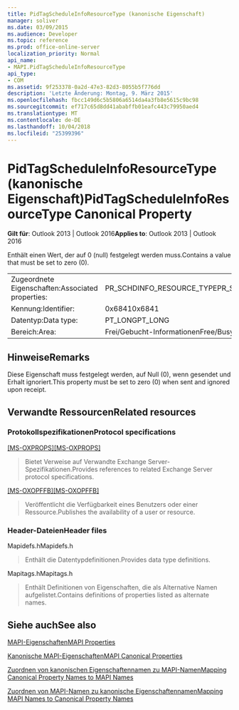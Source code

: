 ```yaml
---
title: PidTagScheduleInfoResourceType (kanonische Eigenschaft)
manager: soliver
ms.date: 03/09/2015
ms.audience: Developer
ms.topic: reference
ms.prod: office-online-server
localization_priority: Normal
api_name:
- MAPI.PidTagScheduleInfoResourceType
api_type:
- COM
ms.assetid: 9f253378-0a2d-47e3-82d3-8055b5f776dd
description: 'Letzte Änderung: Montag, 9. März 2015'
ms.openlocfilehash: fbcc149d6c5b5806a6514da4a3fb8e5615c9bc98
ms.sourcegitcommit: ef717c65d8dd41ababffb01eafc443c79950aed4
ms.translationtype: MT
ms.contentlocale: de-DE
ms.lasthandoff: 10/04/2018
ms.locfileid: "25399396"
---
```

# <a name="pidtagscheduleinforesourcetype-canonical-property"></a><span data-ttu-id="85abb-103">PidTagScheduleInfoResourceType (kanonische Eigenschaft)</span><span class="sxs-lookup"><span data-stu-id="85abb-103">PidTagScheduleInfoResourceType Canonical Property</span></span>

  
  
<span data-ttu-id="85abb-104">**Gilt für**: Outlook 2013 | Outlook 2016</span><span class="sxs-lookup"><span data-stu-id="85abb-104">**Applies to**: Outlook 2013 | Outlook 2016</span></span> 
  
<span data-ttu-id="85abb-105">Enthält einen Wert, der auf 0 (null) festgelegt werden muss.</span><span class="sxs-lookup"><span data-stu-id="85abb-105">Contains a value that must be set to zero (0).</span></span>
  
|||
|:-----|:-----|
|<span data-ttu-id="85abb-106">Zugeordnete Eigenschaften:</span><span class="sxs-lookup"><span data-stu-id="85abb-106">Associated properties:</span></span>  <br/> |<span data-ttu-id="85abb-107">PR_SCHDINFO_RESOURCE_TYPE</span><span class="sxs-lookup"><span data-stu-id="85abb-107">PR_SCHDINFO_RESOURCE_TYPE</span></span>  <br/> |
|<span data-ttu-id="85abb-108">Kennung:</span><span class="sxs-lookup"><span data-stu-id="85abb-108">Identifier:</span></span>  <br/> |<span data-ttu-id="85abb-109">0x6841</span><span class="sxs-lookup"><span data-stu-id="85abb-109">0x6841</span></span>  <br/> |
|<span data-ttu-id="85abb-110">Datentyp:</span><span class="sxs-lookup"><span data-stu-id="85abb-110">Data type:</span></span>  <br/> |<span data-ttu-id="85abb-111">PT_LONG</span><span class="sxs-lookup"><span data-stu-id="85abb-111">PT_LONG</span></span>  <br/> |
|<span data-ttu-id="85abb-112">Bereich:</span><span class="sxs-lookup"><span data-stu-id="85abb-112">Area:</span></span>  <br/> |<span data-ttu-id="85abb-113">Frei/Gebucht-Informationen</span><span class="sxs-lookup"><span data-stu-id="85abb-113">Free/Busy</span></span>  <br/> |
   
## <a name="remarks"></a><span data-ttu-id="85abb-114">Hinweise</span><span class="sxs-lookup"><span data-stu-id="85abb-114">Remarks</span></span>

<span data-ttu-id="85abb-115">Diese Eigenschaft muss festgelegt werden, auf Null (0), wenn gesendet und Erhalt ignoriert.</span><span class="sxs-lookup"><span data-stu-id="85abb-115">This property must be set to zero (0) when sent and ignored upon receipt.</span></span>
  
## <a name="related-resources"></a><span data-ttu-id="85abb-116">Verwandte Ressourcen</span><span class="sxs-lookup"><span data-stu-id="85abb-116">Related resources</span></span>

### <a name="protocol-specifications"></a><span data-ttu-id="85abb-117">Protokollspezifikationen</span><span class="sxs-lookup"><span data-stu-id="85abb-117">Protocol specifications</span></span>

<span data-ttu-id="85abb-118">[[MS-OXPROPS]](https://msdn.microsoft.com/library/f6ab1613-aefe-447d-a49c-18217230b148%28Office.15%29.aspx)</span><span class="sxs-lookup"><span data-stu-id="85abb-118">[[MS-OXPROPS]](https://msdn.microsoft.com/library/f6ab1613-aefe-447d-a49c-18217230b148%28Office.15%29.aspx)</span></span>
  
> <span data-ttu-id="85abb-119">Bietet Verweise auf Verwandte Exchange Server-Spezifikationen.</span><span class="sxs-lookup"><span data-stu-id="85abb-119">Provides references to related Exchange Server protocol specifications.</span></span>
    
<span data-ttu-id="85abb-120">[[MS-OXOPFFB]](https://msdn.microsoft.com/library/1a527299-7211-4d27-a74c-b69bd0746320%28Office.15%29.aspx)</span><span class="sxs-lookup"><span data-stu-id="85abb-120">[[MS-OXOPFFB]](https://msdn.microsoft.com/library/1a527299-7211-4d27-a74c-b69bd0746320%28Office.15%29.aspx)</span></span>
  
> <span data-ttu-id="85abb-121">Veröffentlicht die Verfügbarkeit eines Benutzers oder einer Ressource.</span><span class="sxs-lookup"><span data-stu-id="85abb-121">Publishes the availability of a user or resource.</span></span>
    
### <a name="header-files"></a><span data-ttu-id="85abb-122">Header-Dateien</span><span class="sxs-lookup"><span data-stu-id="85abb-122">Header files</span></span>

<span data-ttu-id="85abb-123">Mapidefs.h</span><span class="sxs-lookup"><span data-stu-id="85abb-123">Mapidefs.h</span></span>
  
> <span data-ttu-id="85abb-124">Enthält die Datentypdefinitionen.</span><span class="sxs-lookup"><span data-stu-id="85abb-124">Provides data type definitions.</span></span>
    
<span data-ttu-id="85abb-125">Mapitags.h</span><span class="sxs-lookup"><span data-stu-id="85abb-125">Mapitags.h</span></span>
  
> <span data-ttu-id="85abb-126">Enthält Definitionen von Eigenschaften, die als Alternative Namen aufgelistet.</span><span class="sxs-lookup"><span data-stu-id="85abb-126">Contains definitions of properties listed as alternate names.</span></span>
    
## <a name="see-also"></a><span data-ttu-id="85abb-127">Siehe auch</span><span class="sxs-lookup"><span data-stu-id="85abb-127">See also</span></span>



[<span data-ttu-id="85abb-128">MAPI-Eigenschaften</span><span class="sxs-lookup"><span data-stu-id="85abb-128">MAPI Properties</span></span>](mapi-properties.md)
  
[<span data-ttu-id="85abb-129">Kanonische MAPI-Eigenschaften</span><span class="sxs-lookup"><span data-stu-id="85abb-129">MAPI Canonical Properties</span></span>](mapi-canonical-properties.md)
  
[<span data-ttu-id="85abb-130">Zuordnen von kanonischen Eigenschaftennamen zu MAPI-Namen</span><span class="sxs-lookup"><span data-stu-id="85abb-130">Mapping Canonical Property Names to MAPI Names</span></span>](mapping-canonical-property-names-to-mapi-names.md)
  
[<span data-ttu-id="85abb-131">Zuordnen von MAPI-Namen zu kanonische Eigenschaftennamen</span><span class="sxs-lookup"><span data-stu-id="85abb-131">Mapping MAPI Names to Canonical Property Names</span></span>](mapping-mapi-names-to-canonical-property-names.md)

